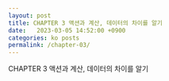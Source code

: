 ```yaml
---
layout: post
title: CHAPTER 3 액션과 계산, 데이터의 차이를 알기
date:   2023-03-05 14:52:00 +0900
categories: ko posts
permalink: /chapter-03/
---
```


CHAPTER 3 액션과 계산, 데이터의 차이를 알기